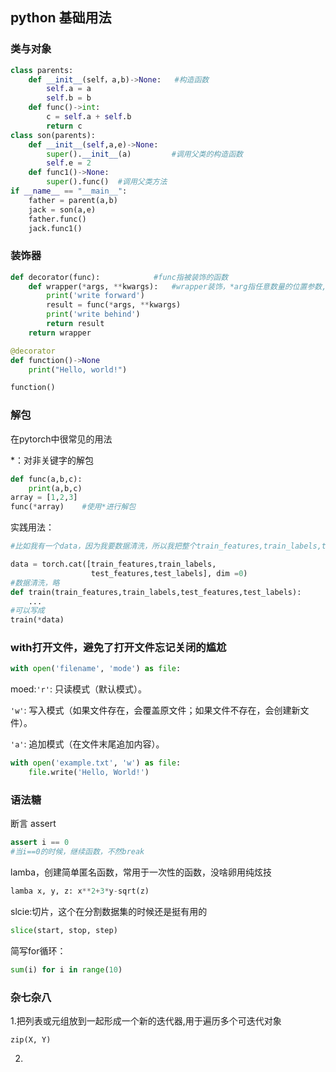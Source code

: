 ## python 基础用法

### 类与对象

```python
class parents:
    def __init__(self，a,b)->None:	#构造函数
        self.a = a
        self.b = b
    def func()->int:
        c = self.a + self.b
        return c
class son(parents):
    def __init__(self,a,e)->None:
        super().__init__(a)			#调用父类的构造函数
        self.e = 2		
    def func1()->None:
        super().func()	#调用父类方法 
if __name__ == "__main__":
    father = parent(a,b)
    jack = son(a,e)
    father.func()
    jack.func1()
```

###  装饰器

```python
def decorator(func):			#func指被装饰的函数
    def wrapper(*args, **kwargs):	#wrapper装饰，*arg指任意数量的位置参数, **kwargs关键字参数（字典），*用法见下词条‘解包’
    	print('write forward')
        result = func(*args, **kwargs)
        print('write behind')
        return result
    return wrapper

@decorator
def function()->None
    print("Hello, world!")

function()      
```

### 解包

在pytorch中很常见的用法

*：对非关键字的解包

```python
def func(a,b,c):
    print(a,b,c)
array = [1,2,3]
func(*array)	#使用*进行解包
```

实践用法：

```python
#比如我有一个data，因为我要数据清洗，所以我把整个train_features,train_labels,test_features,test_labels通过concat函数捏成一个data,那么当我要调用train函数时

data = torch.cat([train_features,train_labels,
                  test_features,test_labels], dim =0)
#数据清洗，略
def train(train_features,train_labels,test_features,test_labels):
    ...
#可以写成
train(*data)
```

### with打开文件，避免了打开文件忘记关闭的尴尬

```python
with open('filename', 'mode') as file:
```

moed:`'r'`: 只读模式（默认模式）。

`'w'`: 写入模式（如果文件存在，会覆盖原文件；如果文件不存在，会创建新文件）。

`'a'`: 追加模式（在文件末尾追加内容）。

```python
with open('example.txt', 'w') as file:
    file.write('Hello, World!')
```

###  语法糖

断言 assert

```python
assert i == 0
#当i==0的时候，继续函数，不然break
```

lamba，创建简单匿名函数，常用于一次性的函数，没啥卵用纯炫技

```python
lamba x, y, z: x**2+3*y-sqrt(z)
```

slcie:切片，这个在分割数据集的时候还是挺有用的

```python
slice(start, stop, step)
```

简写for循环：
```python
sum(i) for i in range(10)
```
### 杂七杂八
1.把列表或元组放到一起形成一个新的迭代器,用于遍历多个可迭代对象
```pythopn
zip(X, Y)
```
2.
